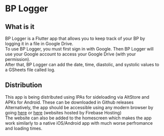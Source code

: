 # BP Logger

## What is it

BP Logger is a Flutter app that allows you to keep track of your BP by logging it in a file in Google Drive.  
To use BP Logger, you must first sign in with Google. Then BP Logger will use your Google account to access your Google Drive (with your permission).  
After that, BP Logger can add the date, time, diastolic, and systolic values to a GSheets file called log.

## Distribution

This app is being distributed using IPAs for sideloading via AltStore and APKs for Android. These can be downloaded in Github releases  
Alternatively, the app should be accessible using any modern browser by going [here](https://bp-logger-rookie-coder.web.app/) or [here](https://bp-logger-rookie-coder.firebaseapp.com/) (websites hosted by Firebase Hosting)  
The website can also be added to the homescreen which makes the app work similarly to a native iOS/Android app with much worse perfromance and loading times.
